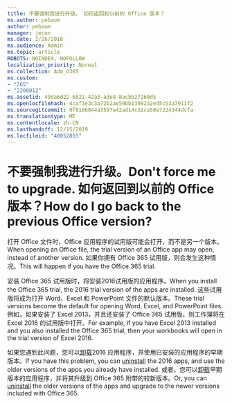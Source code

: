 ```yaml
---
title: 不要强制我进行升级。 如何返回到以前的 Office 版本？
ms.author: pebaum
author: pebaum
manager: jecon
ms.date: 2/26/2018
ms.audience: Admin
ms.topic: article
ROBOTS: NOINDEX, NOFOLLOW
localization_priority: Normal
ms.collection: Adm_O365
ms.custom:
- "265"
- "2200012"
ms.assetid: 49da6d22-6821-42a3-ade8-8acbb27260d5
ms.openlocfilehash: 4caf3e3c3a72b2ae59bb13982a2e45c53a7911f2
ms.sourcegitcommit: 0f0186044a3597e42ad14c32ca58e7224344dcfa
ms.translationtype: MT
ms.contentlocale: zh-CN
ms.lasthandoff: 12/15/2019
ms.locfileid: "40052855"
---
```

# <a name="dont-force-me-to-upgrade-how-do-i-go-back-to-the-previous-office-version"></a><span data-ttu-id="1b6a1-103">不要强制我进行升级。</span><span class="sxs-lookup"><span data-stu-id="1b6a1-103">Don't force me to upgrade.</span></span> <span data-ttu-id="1b6a1-104">如何返回到以前的 Office 版本？</span><span class="sxs-lookup"><span data-stu-id="1b6a1-104">How do I go back to the previous Office version?</span></span>

<span data-ttu-id="1b6a1-105">打开 Office 文件时，Office 应用程序的试用版可能会打开，而不是另一个版本。</span><span class="sxs-lookup"><span data-stu-id="1b6a1-105">When opening an Office file, the trial version of an Office app may open, instead of another version.</span></span> <span data-ttu-id="1b6a1-106">如果你拥有 Office 365 试用版，则会发生这种情况。</span><span class="sxs-lookup"><span data-stu-id="1b6a1-106">This will happen if you have the Office 365 trial.</span></span>
  
<span data-ttu-id="1b6a1-107">安装 Office 365 试用版时，将安装2016试用版的应用程序。</span><span class="sxs-lookup"><span data-stu-id="1b6a1-107">When you install the Office 365 trial, the 2016 trial version of the apps are installed.</span></span> <span data-ttu-id="1b6a1-108">这些试用版将成为打开 Word、Excel 和 PowerPoint 文件的默认版本。</span><span class="sxs-lookup"><span data-stu-id="1b6a1-108">These trial versions become the default for opening Word, Excel, and PowerPoint files.</span></span> <span data-ttu-id="1b6a1-109">例如，如果安装了 Excel 2013，并且还安装了 Office 365 试用版，则工作簿将在 Excel 2016 的试用版中打开。</span><span class="sxs-lookup"><span data-stu-id="1b6a1-109">For example, if you have Excel 2013 installed and you also installed the Office 365 trial, then your workbooks will open in the trial version of Excel 2016.</span></span>
  
<span data-ttu-id="1b6a1-110">如果您遇到此问题，您可以[卸载](https://support.office.com/article/9dd49b83-264a-477a-8fcc-2fdf5dbf61d8.aspx)2016 应用程序，并使用已安装的应用程序的早期版本。</span><span class="sxs-lookup"><span data-stu-id="1b6a1-110">If you have this problem, you can [uninstall](https://support.office.com/article/9dd49b83-264a-477a-8fcc-2fdf5dbf61d8.aspx) the 2016 apps, and use the older versions of the apps you already have installed.</span></span> <span data-ttu-id="1b6a1-111">或者，您可以[卸载](https://support.office.com/article/9dd49b83-264a-477a-8fcc-2fdf5dbf61d8.aspx)早期版本的应用程序，并将其升级到 Office 365 附带的较新版本。</span><span class="sxs-lookup"><span data-stu-id="1b6a1-111">Or, you can [uninstall](https://support.office.com/article/9dd49b83-264a-477a-8fcc-2fdf5dbf61d8.aspx) the older versions of the apps and upgrade to the newer versions included with Office 365.</span></span>
